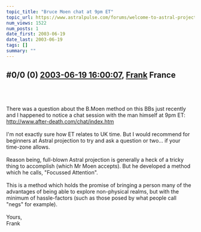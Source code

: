 ```yaml
---
topic_title: "Bruce Moen chat at 9pm ET"
topic_url: https://www.astralpulse.com/forums/welcome-to-astral-projection-experiences!/bruce-moen-chat-at-9pm-et
num_views: 1522
num_posts: 1
date_first: 2003-06-19
date_last: 2003-06-19
tags: []
summary: ""
---
```


## \#0/0 (0) [2003-06-19 16:00:07](https://www.astralpulse.com/forums/index.php?msg=120810), [Frank](https://www.astralpulse.com/forums/profile/?u=359) France ##
<section>
<br>
<br>
<br>
There was a question about the B.Moen method on this BBs just recently and I happened to notice a chat session with the man himself at 9pm ET:
<a class="bbc_link" href="http://www.after-death.com/chat/index.htm" rel="noopener" target="_blank">
 http://www.after-death.com/chat/index.htm
</a>
<br>
<br>
I'm not exactly sure how ET relates to UK time. But I would recommend for beginners at Astral projection to try and ask a question or two... if your time-zone allows.
<br>
<br>
Reason being, full-blown Astral projection is generally a heck of a tricky thing to accomplish (which Mr Moen accepts). But he developed a method which he calls, "Focussed Attention".
<br>
<br>
This is a method which holds the promise of bringing a person many of the advantages of being able to explore non-physical realms, but with the minimum of hassle-factors (such as those posed by what people call "negs" for example).
<br>
<br>
Yours,
<br>
Frank
<br>
<br>
</section>